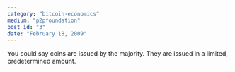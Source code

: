 ```yaml
---
category: "bitcoin-economics"
medium: "p2pfoundation"
post_id: "3"
date: "February 18, 2009"
---
```

You could say coins are issued by the majority. They are issued in a limited, predetermined amount.